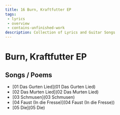 ```yaml
---
title: 16 Burn, Kraftfutter EP
tags: 
 - lyrics
 - overview
 - contains-unfinished-work
description: Collection of Lyrics and Guitar Songs
---
```


# Burn, Kraftfutter EP

## Songs / Poems

* [01 Das Gurten Lied](01 Das Gurten Lied)
* [02 Das Murten Lied](02 Das Murten Lied)
* [03 Schmusen](03 Schmusen)
* [04 Faust (In die Fresse)](04 Faust (In die Fresse))
* [05 Die](05 Die)
